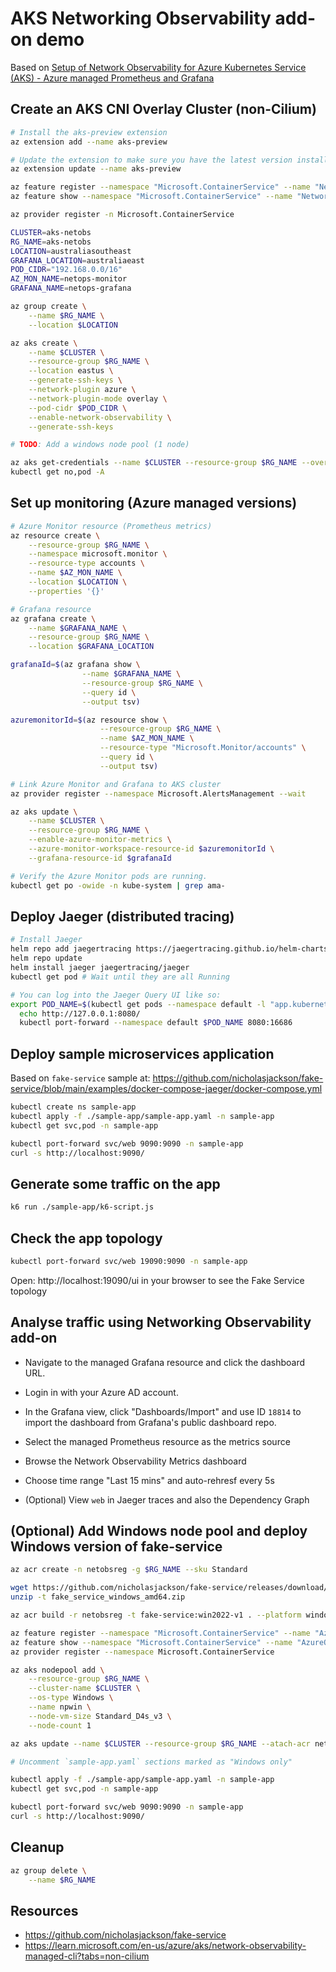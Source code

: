AKS Networking Observability add-on demo
========================================

Based on [Setup of Network Observability for Azure Kubernetes Service (AKS) - Azure managed Prometheus and Grafana](https://learn.microsoft.com/en-us/azure/aks/network-observability-managed-cli?tabs=non-cilium)

Create an AKS CNI Overlay Cluster (non-Cilium)
----------------------------------------------

```sh
# Install the aks-preview extension
az extension add --name aks-preview

# Update the extension to make sure you have the latest version installed
az extension update --name aks-preview

az feature register --namespace "Microsoft.ContainerService" --name "NetworkObservabilityPreview"
az feature show --namespace "Microsoft.ContainerService" --name "NetworkObservabilityPreview"

az provider register -n Microsoft.ContainerService

CLUSTER=aks-netobs
RG_NAME=aks-netobs
LOCATION=australiasoutheast
GRAFANA_LOCATION=australiaeast
POD_CIDR="192.168.0.0/16"
AZ_MON_NAME=netops-monitor
GRAFANA_NAME=netops-grafana

az group create \
    --name $RG_NAME \
    --location $LOCATION

az aks create \
    --name $CLUSTER \
    --resource-group $RG_NAME \
    --location eastus \
    --generate-ssh-keys \
    --network-plugin azure \
    --network-plugin-mode overlay \
    --pod-cidr $POD_CIDR \
    --enable-network-observability \
    --generate-ssh-keys

# TODO: Add a windows node pool (1 node)

az aks get-credentials --name $CLUSTER --resource-group $RG_NAME --overwrite-existing
kubectl get no,pod -A
```

Set up monitoring (Azure managed versions)
------------------------------------------

```sh
# Azure Monitor resource (Prometheus metrics)
az resource create \
    --resource-group $RG_NAME \
    --namespace microsoft.monitor \
    --resource-type accounts \
    --name $AZ_MON_NAME \
    --location $LOCATION \
    --properties '{}'

# Grafana resource
az grafana create \
    --name $GRAFANA_NAME \
    --resource-group $RG_NAME \
    --location $GRAFANA_LOCATION

grafanaId=$(az grafana show \
                --name $GRAFANA_NAME \
                --resource-group $RG_NAME \
                --query id \
                --output tsv)

azuremonitorId=$(az resource show \
                    --resource-group $RG_NAME \
                    --name $AZ_MON_NAME \
                    --resource-type "Microsoft.Monitor/accounts" \
                    --query id \
                    --output tsv)

# Link Azure Monitor and Grafana to AKS cluster
az provider register --namespace Microsoft.AlertsManagement --wait

az aks update \
    --name $CLUSTER \
    --resource-group $RG_NAME \
    --enable-azure-monitor-metrics \
    --azure-monitor-workspace-resource-id $azuremonitorId \
    --grafana-resource-id $grafanaId

# Verify the Azure Monitor pods are running.
kubectl get po -owide -n kube-system | grep ama-
```

Deploy Jaeger (distributed tracing)
-----------------------------------

```sh
# Install Jaeger
helm repo add jaegertracing https://jaegertracing.github.io/helm-charts
helm repo update
helm install jaeger jaegertracing/jaeger
kubectl get pod # Wait until they are all Running

# You can log into the Jaeger Query UI like so:
export POD_NAME=$(kubectl get pods --namespace default -l "app.kubernetes.io/instance=jaeger,app.kubernetes.io/component=query" -o jsonpath="{.items[0].metadata.name}")
  echo http://127.0.0.1:8080/
  kubectl port-forward --namespace default $POD_NAME 8080:16686
```

Deploy sample microservices application
---------------------------------------

Based on `fake-service` sample at: https://github.com/nicholasjackson/fake-service/blob/main/examples/docker-compose-jaeger/docker-compose.yml

```sh
kubectl create ns sample-app
kubectl apply -f ./sample-app/sample-app.yaml -n sample-app
kubectl get svc,pod -n sample-app

kubectl port-forward svc/web 9090:9090 -n sample-app
curl -s http://localhost:9090/
```

Generate some traffic on the app
--------------------------------

```sh
k6 run ./sample-app/k6-script.js
```

Check the app topology
----------------------

```sh
kubectl port-forward svc/web 19090:9090 -n sample-app
```

Open: http://localhost:19090/ui in your browser to see the Fake Service topology

Analyse traffic using Networking Observability add-on
-----------------------------------------------------

* Navigate to the managed Grafana resource and click the dashboard URL.

* Login in with your Azure AD account.

* In the Grafana view, click "Dashboards/Import" and use ID `18814` to import the dashboard from Grafana's public dashboard repo.

* Select the managed Prometheus resource as the metrics source

* Browse the Network Observability Metrics dashboard

* Choose time range "Last 15 mins" and auto-rehresf every 5s

* (Optional) View `web` in Jaeger traces and also the Dependency Graph

(Optional) Add Windows node pool and deploy Windows version of fake-service
---------------------------------------------------------------------------

```sh
az acr create -n netobsreg -g $RG_NAME --sku Standard

wget https://github.com/nicholasjackson/fake-service/releases/download/v0.25.2/fake_service_windows_amd64.zip
unzip -t fake_service_windows_amd64.zip

az acr build -r netobsreg -t fake-service:win2022-v1 . --platform windows -f Dockerfile.win2022

az feature register --namespace "Microsoft.ContainerService" --name "AzureOverlayPreview"
az feature show --namespace "Microsoft.ContainerService" --name "AzureOverlayPreview"
az provider register --namespace Microsoft.ContainerService

az aks nodepool add \
    --resource-group $RG_NAME \
    --cluster-name $CLUSTER \
    --os-type Windows \
    --name npwin \
    --node-vm-size Standard_D4s_v3 \
    --node-count 1

az aks update --name $CLUSTER --resource-group $RG_NAME --atach-acr netobsreg

# Uncomment `sample-app.yaml` sections marked as "Windows only"

kubectl apply -f ./sample-app/sample-app.yaml -n sample-app
kubectl get svc,pod -n sample-app

kubectl port-forward svc/web 9090:9090 -n sample-app
curl -s http://localhost:9090/
```

Cleanup
-------

```sh
az group delete \
    --name $RG_NAME
```

Resources
---------

* https://github.com/nicholasjackson/fake-service
* https://learn.microsoft.com/en-us/azure/aks/network-observability-managed-cli?tabs=non-cilium
